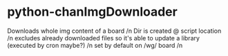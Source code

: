 # python-chanImgDownloader

Downloads whole img content of a board /n
Dir is created @ script location /n
excludes already downloaded files so it's able to update a library (executed by cron maybe?) /n
set by default on /wg/ board /n